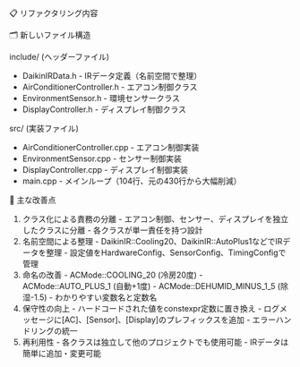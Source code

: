 📋 リファクタリング内容

  🗂️ 新しいファイル構造

  include/ (ヘッダーファイル)
  - DaikinIRData.h - IRデータ定義（名前空間で整理）
  - AirConditionerController.h - エアコン制御クラス
  - EnvironmentSensor.h - 環境センサークラス
  - DisplayController.h - ディスプレイ制御クラス

  src/ (実装ファイル)
  - AirConditionerController.cpp - エアコン制御実装
  - EnvironmentSensor.cpp - センサー制御実装
  - DisplayController.cpp - ディスプレイ制御実装
  - main.cpp - メインループ（104行、元の430行から大幅削減）

  🎯 主な改善点

  1. クラス化による責務の分離
    - エアコン制御、センサー、ディスプレイを独立したクラスに分離
    - 各クラスが単一責任を持つ設計
  2. 名前空間による整理
    - DaikinIR::Cooling20、DaikinIR::AutoPlus1などでIRデータを整理
    - 設定値をHardwareConfig、SensorConfig、TimingConfigで管理
  3. 命名の改善
    - ACMode::COOLING_20 (冷房20度)
    - ACMode::AUTO_PLUS_1 (自動+1度)
    - ACMode::DEHUMID_MINUS_1_5 (除湿-1.5)
    - わかりやすい変数名と定数名
  4. 保守性の向上
    - ハードコードされた値をconstexpr定数に置き換え
    - ログメッセージに[AC]、[Sensor]、[Display]のプレフィックスを追加
    - エラーハンドリングの統一
  5. 再利用性
    - 各クラスは独立して他のプロジェクトでも使用可能
    - IRデータは簡単に追加・変更可能
